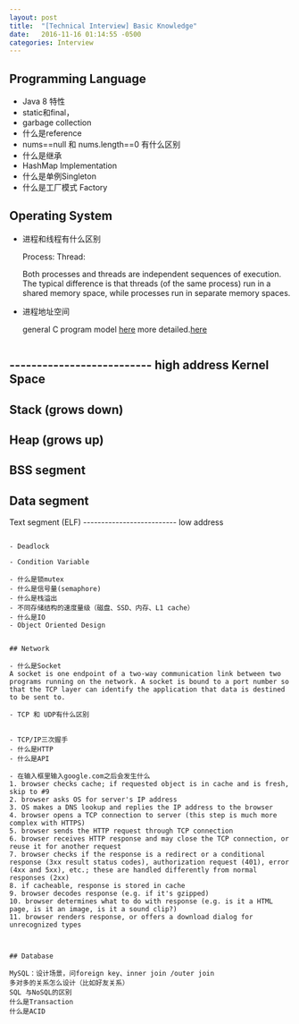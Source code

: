 ```yaml
---
layout: post
title:  "[Technical Interview] Basic Knowledge"
date:   2016-11-16 01:14:55 -0500
categories: Interview
---
```



## Programming Language

- Java 8 特性
- static和final，
- garbage collection
- 什么是reference
- nums==null 和 nums.length==0 有什么区别
- 什么是继承
- HashMap Implementation
- 什么是单例Singleton
- 什么是工厂模式 Factory

## Operating System

- 进程和线程有什么区别
   
   Process: 
   Thread: 

   Both processes and threads are independent sequences of execution. The typical difference is that threads (of the same process) run in a shared memory space, while processes run in separate memory spaces.

- 进程地址空间

   general C program model [here](http://www.geeksforgeeks.org/memory-layout-of-c-program/)
   more detailed.[here](http://duartes.org/gustavo/blog/post/anatomy-of-a-program-in-memory/)

   ```
-------------------------- high address
Kernel Space
--------------------------
Stack (grows down)
--------------------------
Heap (grows up)
--------------------------
BSS segment
--------------------------
Data segment 
-------------------------- 
Text segment (ELF)
-------------------------- low address
   ```

- Deadlock

- Condition Variable

- 什么是锁mutex
- 什么是信号量(semaphore)
- 什么是栈溢出
- 不同存储结构的速度量级（磁盘、SSD、内存、L1 cache）
- 什么是IO
- Object Oriented Design


## Network

- 什么是Socket
A socket is one endpoint of a two-way communication link between two programs running on the network. A socket is bound to a port number so that the TCP layer can identify the application that data is destined to be sent to.

- TCP 和 UDP有什么区别


- TCP/IP三次握手
- 什么是HTTP
- 什么是API
 
- 在输入框里输入google.com之后会发生什么
 1. browser checks cache; if requested object is in cache and is fresh, skip to #9
 2. browser asks OS for server's IP address
 3. OS makes a DNS lookup and replies the IP address to the browser
 4. browser opens a TCP connection to server (this step is much more complex with HTTPS)
 5. browser sends the HTTP request through TCP connection
 6. browser receives HTTP response and may close the TCP connection, or reuse it for another request
 7. browser checks if the response is a redirect or a conditional response (3xx result status codes), authorization request (401), error (4xx and 5xx), etc.; these are handled differently from normal responses (2xx)
 8. if cacheable, response is stored in cache
 9. browser decodes response (e.g. if it's gzipped)
 10. browser determines what to do with response (e.g. is it a HTML page, is it an image, is it a sound clip?)
 11. browser renders response, or offers a download dialog for unrecognized types



## Database

MySQL：设计场景，问foreign key、inner join /outer join
多对多的关系怎么设计（比如好友关系）
SQL 与NoSQL的区别
什么是Transaction
什么是ACID

